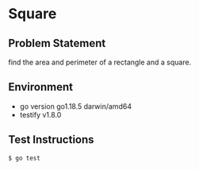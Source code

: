 # Square 

## Problem Statement

find the area and perimeter of a rectangle and a square.

## Environment

* go version go1.18.5 darwin/amd64
* testify v1.8.0

## Test Instructions

    $ go test